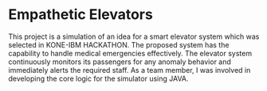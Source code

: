 # Empathetic Elevators
This project is a simulation of an idea for a smart elevator system which was selected in KONE-IBM HACKATHON. The proposed system has the capability to handle medical emergencies effectively. The elevator system continuously monitors its passengers for any anomaly behavior and immediately alerts the required staff.
As a team member, I was involved in developing the core logic for the simulator using JAVA.

